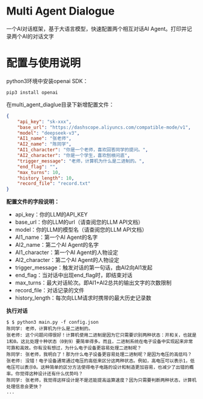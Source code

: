 # Multi Agent Dialogue

一个AI对话框架，基于大语言模型，快速配置两个相互对话AI Agent。打印并记录两个AI的对话文字

# 配置与使用说明

python3环境中安装openai SDK：

```
pip3 install openai
```

在multi_agent_diaglue目录下新增配置文件：

```json
{
    "api_key": "sk-xxx",
    "base_url": "https://dashscope.aliyuncs.com/compatible-mode/v1",
    "model": "deepseek-v3",
    "AI1_name": "张老师",
    "AI2_name": "陈同学", 
    "AI1_character": "你是一个老师，喜欢回答同学的提问。",
    "AI2_character": "你是一个学生，喜欢刨根问底",
    "trigger_message": "老师，计算机为什么是二进制的。",
    "end_flag": "",
    "max_turns": 10,
    "history_length": 10,
    "record_file": "record.txt"
}
```

**配置文件的字段说明：**

* api_key：你的LLM的API_KEY
* base_url：你的LLM的url（请查阅您的LLM API文档）
* model：你的LLM的模型名（请查阅您的LLM API文档）
* AI1_name：第一个AI Agent的名字
* AI2_name：第二个AI Agent的名字
* AI1_character：第一个AI Agent的人物设定
* AI2_character：第二个AI Agent的人物设定
* trigger_message：触发对话的第一句话，由AI2向AI1发起
* end_flag：当对话中出现end_flag时，即结束对话
* max_turns：最大对话轮次。即AI1+AI2总共的输出文字的次数限制
* record_file：对话记录的文件
* history_length：每次向LLM请求时携带的最大历史记录数

**执行对话**

```
$ $ python3 main.py -f config.json
陈同学: 老师，计算机为什么是二进制的。
张老师: 这个问题问得很好！计算机使用二进制是因为它只需要识别两种状态：开和关，也就是1和0。这比处理十种状态（0到9）要简单得多。而且，二进制系统在电子设备中实现起来非常可靠和高效。你有没有想过，为什么电子设备更容易处理二进制呢？
陈同学: 张老师，我明白了！那为什么电子设备更容易处理二进制呢？是因为电压的高低吗？
张老师: 没错！电子设备通常通过电压的高低来区分这两种状态。例如，高电压可以表示1，低电压可以表示0。这种简单的区分方法使得电子电路的设计和制造更加容易，也减少了出错的概率。你觉得这种设计还有什么优势吗？
陈同学: 张老师，我觉得这样设计是不是还能提高运算速度？因为只需要判断两种状态，计算机处理信息会更快？
...
```
